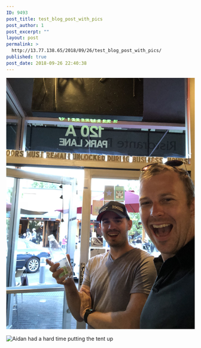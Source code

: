 ```yaml
---
ID: 9493
post_title: test_blog_post_with_pics
post_author: 1
post_excerpt: ""
layout: post
permalink: >
  http://13.77.138.65/2018/09/26/test_blog_post_with_pics/
published: true
post_date: 2018-09-26 22:40:38
---
```

![Summertime, and the living's easy](https://github.com/sdzentner/blog_test/raw/master/pics/Summertime_sm.jpg)

![Aidan had a hard time putting the tent up](https://github.com/sdzentner/blog_test/raw/master/pics/Camping2.JPG)